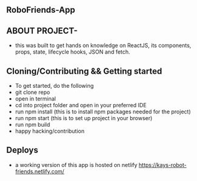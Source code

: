 ## RoboFriends-App

## ABOUT PROJECT-

- this was built to get hands on knowledge on ReactJS, its components, props, state, lifecycle hooks, JSON and fetch. 

## Cloning/Contributing && Getting started
- To get started, do the following 
- git clone repo 
- open in terminal 
- cd into project folder and open in your preferred IDE
- run npm install (this is to install npm packages needed for the project)
- run npm start (this is to set up project in your browser)
- run npm build 
- happy hacking/contribution

## Deploys
- a working version of this app is hosted on netlify https://kays-robot-friends.netlify.com/
